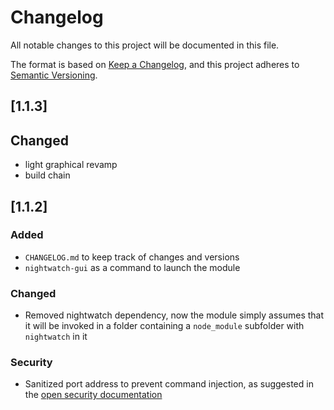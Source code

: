 # Changelog

All notable changes to this project will be documented in this file.

The format is based on [Keep a Changelog](https://keepachangelog.com/en/1.0.0/),
and this project adheres to [Semantic Versioning](https://semver.org/spec/v2.0.0.html).

## [1.1.3]

## Changed

- light graphical revamp
- build chain

## [1.1.2]

### Added

- `CHANGELOG.md` to keep track of changes and versions
- `nightwatch-gui` as a command to launch the module

### Changed

- Removed nightwatch dependency, now the module simply assumes that it will be invoked in a folder containing a `node_module` subfolder with `nightwatch` in it

### Security

- Sanitized port address to prevent command injection, as suggested in the [open security documentation](https://www.npmjs.com/advisories/663)